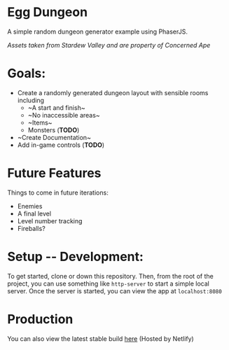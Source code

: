 # Egg Dungeon

A simple random dungeon generator example using PhaserJS.

_Assets taken from Stardew Valley and are property of Concerned Ape_

# Goals:

- Create a randomly generated dungeon layout with sensible rooms including
  - ~A start and finish~
  - ~No inaccessible areas~
  - ~Items~
  - Monsters (**TODO**)
- ~Create Documentation~
- Add in-game controls (**TODO**)

# Future Features

Things to come in future iterations:

- Enemies
- A final level
- Level number tracking
- Fireballs?

# Setup -- Development:

To get started, clone or down this repository. Then, from the root of the project, you can use something like `http-server` to start a simple local server. Once the server is started, you can view the app at `localhost:8080`

# Production

You can also view the latest stable build [here](https://egg-dungeon.netlify.com) (Hosted by Netlify)
